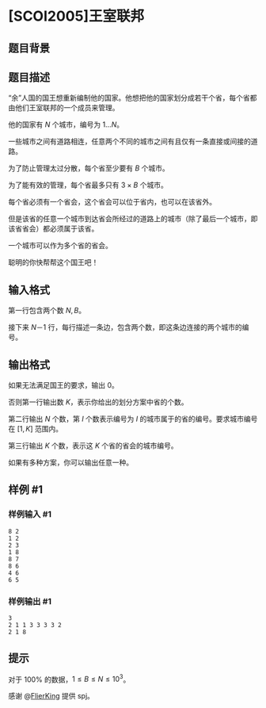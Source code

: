 # [SCOI2005]王室联邦

## 题目背景



## 题目描述

“余”人国的国王想重新编制他的国家。他想把他的国家划分成若干个省，每个省都由他们王室联邦的一个成员来管理。

他的国家有 $N$ 个城市，编号为 $1\ldots N$。

一些城市之间有道路相连，任意两个不同的城市之间有且仅有一条直接或间接的道路。

为了防止管理太过分散，每个省至少要有 $B$ 个城市。

为了能有效的管理，每个省最多只有 $3\times B$ 个城市。

每个省必须有一个省会，这个省会可以位于省内，也可以在该省外。

但是该省的任意一个城市到达省会所经过的道路上的城市（除了最后一个城市，即该省省会）都必须属于该省。

一个城市可以作为多个省的省会。

聪明的你快帮帮这个国王吧！

## 输入格式

第一行包含两个数 $N,B$。

接下来 $N－1$ 行，每行描述一条边，包含两个数，即这条边连接的两个城市的编号。

## 输出格式

如果无法满足国王的要求，输出 $0$。

否则第一行输出数 $K$，表示你给出的划分方案中省的个数。

第二行输出 $N$ 个数，第 $I$ 个数表示编号为 $I$ 的城市属于的省的编号。要求城市编号在 $[1,K]$ 范围内。

第三行输出 $K$ 个数，表示这 $K$ 个省的省会的城市编号。

如果有多种方案，你可以输出任意一种。

## 样例 #1

### 样例输入 #1
```
8 2 
1 2 
2 3 
1 8 
8 7 
8 6 
4 6 
6 5 
```

### 样例输出 #1

```
3 
2 1 1 3 3 3 3 2 
2 1 8 
```

## 提示

对于 $100\%$ 的数据，$1\le B\leq N\le 10^3$。

感谢 @[FlierKing](/user/9433) 提供 spj。
